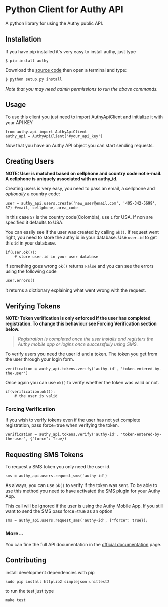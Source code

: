 # Python Client for Authy API

A python library for using the Authy public API.


## Installation

If you have pip installed it's very easy to install authy, just type

    $ pip install authy

Download the [source code](https://github.com/authy/authy-python/zipball/master) then open a terminal and type:

    $ python setup.py install

_Note that you may need admin permissions to run the above commands._

## Usage

To use this client you just need to import AuthyApiClient and initialize it with your API KEY


    from authy.api import AuthyApiClient
    authy_api = AuthyApiClient('#your_api_key')  

Now that you have an Authy API object you can start sending requests.


## Creating Users

__NOTE: User is matched based on cellphone and country code not e-mail.
A cellphone is uniquely associated with an authy_id.__  

Creating users is very easy, you need to pass an email, a cellphone and _optionally_ a country code:
   
    user = authy_api.users.create('new_user@email.com', '405-342-5699', 57) #email, cellphone, area_code

in this case `57` is the country code(Colombia), use `1` for USA. If non are specified it defaults to USA.

You can easily see if the user was created by calling `ok()`.
If request went right, you need to store the authy id in your database. Use `user.id` to get this `id` in your database.

    if(user.ok()):
        # store user.id in your user database

if something goes wrong `ok()` returns `False` and you can see the errors using the following code

    user.errors()

it returns a dictionary explaining what went wrong with the request.


## Verifying Tokens


__NOTE: Token verification is only enforced if the user has completed registration. To change this behaviour see Forcing Verification section below.__  
   
   >*Registration is completed once the user installs and registers the Authy mobile app or logins once successfully using SMS.*


To verify users you need the user id and a token. The token you get from the user through your login form. 

    verification = authy_api.tokens.verify('authy-id', 'token-entered-by-the-user')

Once again you can use `ok()` to verify whether the token was valid or not.

    if(verification.ok()):
        # the user is valid


### Forcing Verification

If you wish to verify tokens even if the user has not yet complete registration, pass force=true when verifying the token.

    verification = authy_api.tokens.verify('authy-id', 'token-entered-by-the-user', {"force": True})

## Requesting SMS Tokens

To request a SMS token you only need the user id.

	sms = authy_api.users.request_sms('authy-id')

As always, you can use `ok()` to verify if the token was sent. To be able to use this method you need to have activated the SMS plugin for your Authy App.

This call will be ignored if the user is using the Authy Mobile App. If you still want to send
the SMS pass force=true as an option

	sms = authy_api.users.request_sms('authy-id', {"force": true});

### More…

You can fine the full API documentation in the [official documentation](https://docs.authy.com) page.


## Contributing

install development dependencies with pip

    sudo pip install httplib2 simplejson unittest2

to run the test just type

    make test



